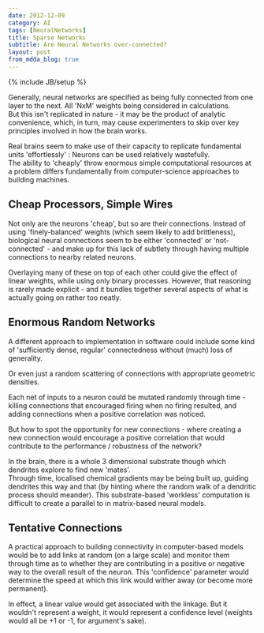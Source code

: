 ```yaml
---
date: 2012-12-09
category: AI
tags: [NeuralNetworks]
title: Sparse Networks
subtitle: Are Neural Networks over-connected?
layout: post
from_mdda_blog: true
---
```

{% include JB/setup %}


Generally, neural networks are specified as being fully connected from one
layer to the next.  All 'NxM' weights being considered in calculations.  
But this isn't replicated in nature - it may be the product of analytic convenience, 
which, in turn, may cause experimenters to skip over key principles 
involved in how the brain works.

Real brains seem to make use of their capacity to replicate fundamental units 
'effortlessly' : Neurons can be used relatively wastefully.  
The ability to 'cheaply' throw enormous simple computational resources 
at a problem differs fundamentally from computer-science approaches 
to building machines.


Cheap Processors, Simple Wires
---------------------------------

Not only are the neurons 'cheap', but so are their connections.
Instead of using 'finely-balanced' weights (which seem likely to add brittleness),
biological neural connections seem to be either 'connected' or 'not-connected' - 
and make up for this lack of subtlety through having multiple connections 
to nearby related neurons.

Overlaying many of these on top of each other could give the effect of
linear weights, while using only binary processes.
However, that reasoning is rarely made explicit - and it bundles 
together several aspects of what is actually going on rather too neatly.


Enormous Random Networks
--------------------------------

A different approach to implementation in software could include 
some kind of 'sufficiently dense, regular' connectedness without (much) loss of generality.

Or even just a random scattering of connections with appropriate geometric densities.

Each net of inputs to a neuron could be mutated randomly through time - 
killing connections that encouraged firing when no firing resulted, and 
adding connections when a positive correlation was noticed.

But how to spot the opportunity for new connections - 
where creating a new connection would encourage a positive correlation 
that would contribute to the performance / robustness of the network?  

In the brain, there is a whole 3 dimensional substrate though 
which dendrites explore to find new 'mates'.  
Through time, localised chemical gradients may be being built up,
guiding dendrites this way and that (by hinting where the random walk of a 
dendritic process should meander).
This substrate-based 'workless' computation is difficult to create a parallel to 
in matrix-based neural models.


Tentative Connections
--------------------------------

A practical approach to building connectivity in computer-based models would be 
to add links at random (on a large scale) and monitor them through time as to 
whether they are contributing in a positive or negative way to the overall 
result of the neuron.  This 'confidence' parameter would determine the speed at 
which this link would wither away (or become more permanent).  

In effect, a linear value would get associated with the linkage.  But it wouldn't 
represent a weight, it would represent a confidence level 
(weights would all be +1 or -1, for argument's sake).

